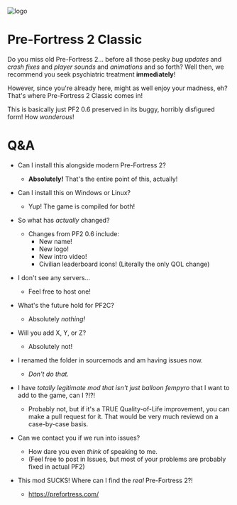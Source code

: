 ![logo](https://i.imgur.com/nRyE9fT.png)

# Pre-Fortress 2 Classic

Do you miss old Pre-Fortress 2... before all those pesky *bug updates* and *crash fixes* and *player sounds* and *animations* and so forth? Well then, we recommend you seek psychiatric treatment **immediately**!

However, since you're already here, might as well enjoy your madness, eh? That's where Pre-Fortress 2 Classic comes in!

This is basically just PF2 0.6 preserved in its buggy, horribly disfigured form! How *wonderous*!


# Q&A


- Can I install this alongside modern Pre-Fortress 2?
  - **Absolutely!** That's the entire point of this, actually!

- Can I install this on Windows or Linux?
  - Yup! The game is compiled for both!
 
- So what has *actually* changed?
  - Changes from PF2 0.6 include:
	  - New name!
    - New logo!
    - New intro video!
    - Civilian leaderboard icons! (Literally the only QOL change)

- I don't see any servers...
  - Feel free to host one!

- What's the future hold for PF2C?
  - Absolutely *nothing!*
 
- Will you add X, Y, or Z?
  - Absolutely not!

- I renamed the folder in sourcemods and am having issues now.
  - *Don't do that.*

- I have *totally legitimate mod that isn't just balloon fempyro* that I want to add to the game, can I ?!?!
  - Probably not, but if it's a TRUE Quality-of-Life improvement, you can make a pull request for it. That would be very much reviewd on a case-by-case basis.
 
- Can we contact you if we run into issues?
  - How dare you even *think* of speaking to me.
  - (Feel free to post in Issues, but most of your problems are probably fixed in actual PF2)
 
- This mod SUCKS! Where can I find the *real* Pre-Fortress 2?!
  - https://prefortress.com/

